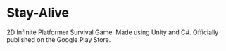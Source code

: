 # Stay-Alive
2D Infinite Platformer Survival Game.  Made using Unity and C#. Officially published on the Google Play Store.
